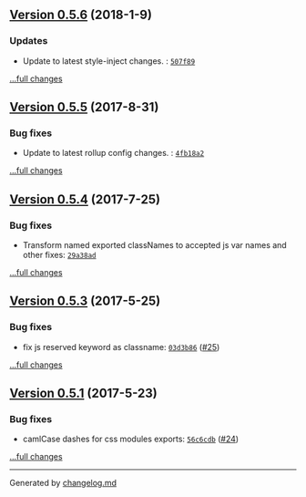 ## [Version 0.5.6](https://github.com/egoist/rollup-plugin-postcss/releases/tag/v0.5.5) (2018-1-9)

### Updates

- Update to latest style-inject changes. : [`507f89`](https://github.com/egoist/rollup-plugin-postcss/commit/507f89)

[...full changes](https://github.com/egoist/rollup-plugin-postcss/compare/v0.5.4...v0.5.5)

## [Version 0.5.5](https://github.com/egoist/rollup-plugin-postcss/releases/tag/v0.5.5) (2017-8-31)

### Bug fixes

- Update to latest rollup config changes. : [`4fb18a2`](https://github.com/egoist/rollup-plugin-postcss/commit/4fb18a2)

[...full changes](https://github.com/egoist/rollup-plugin-postcss/compare/v0.5.4...v0.5.5)

## [Version 0.5.4](https://github.com/egoist/rollup-plugin-postcss/releases/tag/v0.5.4) (2017-7-25)

### Bug fixes

- Transform named exported classNames to accepted js var names and other fixes: [`29a38ad`](https://github.com/egoist/rollup-plugin-postcss/commit/29a38ad)

[...full changes](https://github.com/egoist/rollup-plugin-postcss/compare/v0.5.3...v0.5.4)

## [Version 0.5.3](https://github.com/egoist/rollup-plugin-postcss/releases/tag/v0.5.3) (2017-5-25)

### Bug fixes

- fix js reserved keyword as classname: [`03d3b86`](https://github.com/egoist/rollup-plugin-postcss/commit/03d3b86) ([#25](https://github.com/egoist/rollup-plugin-postcss/issues/25))

[...full changes](https://github.com/egoist/rollup-plugin-postcss/compare/v0.5.1...v0.5.3)

## [Version 0.5.1](https://github.com/egoist/rollup-plugin-postcss/releases/tag/v0.5.1) (2017-5-23)

### Bug fixes

- camlCase dashes for css modules exports: [`56c6cdb`](https://github.com/egoist/rollup-plugin-postcss/commit/56c6cdb) ([#24](https://github.com/egoist/rollup-plugin-postcss/issues/24))

[...full changes](https://github.com/egoist/rollup-plugin-postcss/compare/v0.5.0...v0.5.1)


---

Generated by [changelog.md](https://github.com/egoist/changelog.md)
